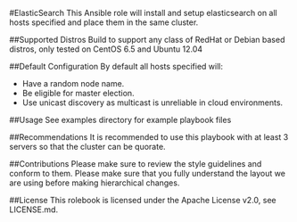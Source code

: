 #ElasticSearch
This Ansible role will install and setup elasticsearch on all hosts specified and place them in the same cluster.

##Supported Distros
Build to support any class of RedHat or Debian based distros, only tested on CentOS 6.5 and Ubuntu 12.04

##Default Configuration
By default all hosts specified will:
* Have a random node name.
* Be eligible for master election.
* Use unicast discovery as multicast is unreliable in cloud environments.

##Usage
See examples directory for example playbook files

##Recommendations
It is recommended to use this playbook with at least 3 servers so that the cluster can be quorate.

##Contributions
Please make sure to review the style guidelines and conform to them.  Please make sure that you fully understand the
layout we are using before making hierarchical changes.

##License
This rolebook is licensed under the Apache License v2.0, see LICENSE.md.
